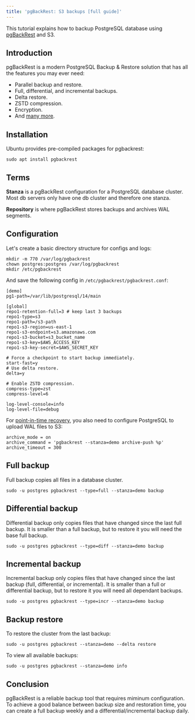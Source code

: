 ```yaml
---
title: 'pgBackRest: S3 backups [full guide]'
---
```


<CoverImage title="pgBackRest: PostgreSQL S3 backups" />

This tutorial explains how to backup PostgreSQL database using [pgBackRest](https://pgbackrest.org/)
and S3.

## Introduction

pgBackRest is a modern PostgreSQL Backup & Restore solution that has all the features you may ever
need:

- Parallel backup and restore.
- Full, differential, and incremental backups.
- Delta restore.
- ZSTD compression.
- Encryption.
- And [many more](https://pgbackrest.org/).

## Installation

Ubuntu provides pre-compiled packages for pgbackrest:

```shell
sudo apt install pgbackrest
```

## Terms

**Stanza** is a pgBackRest configuration for a PostgreSQL database cluster. Most db servers only
have one db cluster and therefore one stanza.

**Repository** is where pgBackRest stores backups and archives WAL segments.

## Configuration

Let's create a basic directory structure for configs and logs:

```shell
mkdir -m 770 /var/log/pgbackrest
chown postgres:postgres /var/log/pgbackrest
mkdir /etc/pgbackrest
```

And save the following config in `/etc/pgbackrest/pgbackrest.conf`:

```shell
[demo]
pg1-path=/var/lib/postgresql/14/main

[global]
repo1-retention-full=3 # keep last 3 backups
repo1-type=s3
repo1-path=/s3-path
repo1-s3-region=us-east-1
repo1-s3-endpoint=s3.amazonaws.com
repo1-s3-bucket=s3_bucket_name
repo1-s3-key=$AWS_ACCESS_KEY
repo1-s3-key-secret=$AWS_SECRET_KEY

# Force a checkpoint to start backup immediately.
start-fast=y
# Use delta restore.
delta=y

# Enable ZSTD compression.
compress-type=zst
compress-level=6

log-level-console=info
log-level-file=debug
```

For [point-in-time recovery](https://www.postgresql.org/docs/current/continuous-archiving.html), you
also need to configure PostgreSQL to upload WAL files to S3:

```shell
archive_mode = on
archive_command = 'pgbackrest --stanza=demo archive-push %p'
archive_timeout = 300
```

## Full backup

Full backup copies all files in a database cluster.

```shell
sudo -u postgres pgbackrest --type=full --stanza=demo backup
```

## Differential backup

Differential backup only copies files that have changed since the last full backup. It is smaller
than a full backup, but to restore it you will need the base full backup.

```shell
sudo -u postgres pgbackrest --type=diff --stanza=demo backup
```

## Incremental backup

Incremental backup only copies files that have changed since the last backup (full, differential, or
incremental). It is smaller than a full or differential backup, but to restore it you will need all
dependant backups.

```shell
sudo -u postgres pgbackrest --type=incr --stanza=demo backup
```

## Backup restore

To restore the cluster from the last backup:

```shell
sudo -u postgres pgbackrest --stanza=demo --delta restore
```

To view all available backups:

```shell
sudo -u postgres pgbackrest --stanza=demo info
```

## Conclusion

pgBackRest is a reliable backup tool that requires miminum configuration. To achieve a good balance
between backup size and restoration time, you can create a full backup weekly and a
differential/incremental backup daily.
